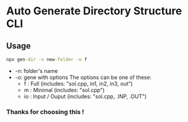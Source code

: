 # Auto Generate Directory Structure CLI

## Usage

```cmd
npx gen-dir -n new-folder -o f
```

-   -n: folder's name
-   -o: gene with options
    The options can be one of these:
    -   f : Full (includes: "sol.cpp, in1, in2, in3, out")
    -   m : Minimal (includes: "sol.cpp")
    -   io : Input / Ouput (includes: "sol.cpp, .INP, .OUT")

### Thanks for choosing this !
